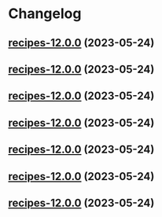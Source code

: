 # Changelog



## [recipes-12.0.0](https://github.com/truecharts/charts/compare/recipes-11.0.36...recipes-12.0.0) (2023-05-24)




## [recipes-12.0.0](https://github.com/truecharts/charts/compare/recipes-11.0.36...recipes-12.0.0) (2023-05-24)




## [recipes-12.0.0](https://github.com/truecharts/charts/compare/recipes-11.0.36...recipes-12.0.0) (2023-05-24)




## [recipes-12.0.0](https://github.com/truecharts/charts/compare/recipes-11.0.36...recipes-12.0.0) (2023-05-24)




## [recipes-12.0.0](https://github.com/truecharts/charts/compare/recipes-11.0.36...recipes-12.0.0) (2023-05-24)




## [recipes-12.0.0](https://github.com/truecharts/charts/compare/recipes-11.0.36...recipes-12.0.0) (2023-05-24)




## [recipes-12.0.0](https://github.com/truecharts/charts/compare/recipes-11.0.36...recipes-12.0.0) (2023-05-24)

